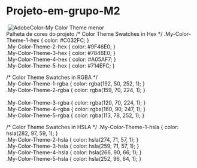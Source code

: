 # Projeto-em-grupo-M2

<img> ![AdobeColor-My Color Theme menor](https://user-images.githubusercontent.com/113717097/198853854-99dc0495-d1b4-412e-8744-4c4444db5cf2.jpeg)
 </img> <br>
 Palheta de cores do projeto 
 /* Color Theme Swatches in Hex */
.My-Color-Theme-1-hex { color: #C032FC; } <br>
.My-Color-Theme-2-hex { color: #9F46E0; } <br>
.My-Color-Theme-3-hex { color: #7846E0; } <br>
.My-Color-Theme-4-hex { color: #A05AF7; } <br>
.My-Color-Theme-5-hex { color: #714EFC; } <br>

/* Color Theme Swatches in RGBA */ <br>
.My-Color-Theme-1-rgba { color: rgba(192, 50, 252, 1); }<br>
.My-Color-Theme-2-rgba { color: rgba(159, 70, 224, 1); }<br>  
.My-Color-Theme-3-rgba { color: rgba(120, 70, 224, 1); }<br>
.My-Color-Theme-4-rgba { color: rgba(160, 90, 247, 1); }<br>
.My-Color-Theme-5-rgba { color: rgba(113, 78, 252, 1); }<br>

/* Color Theme Swatches in HSLA */
.My-Color-Theme-1-hsla { color: hsla(282, 97, 59, 1); }<br>
.My-Color-Theme-2-hsla { color: hsla(274, 71, 57, 1); }<br>
.My-Color-Theme-3-hsla { color: hsla(259, 71, 57, 1); }<br>
.My-Color-Theme-4-hsla { color: hsla(266, 90, 66, 1); }<br>
.My-Color-Theme-5-hsla { color: hsla(252, 96, 64, 1); }<br>


